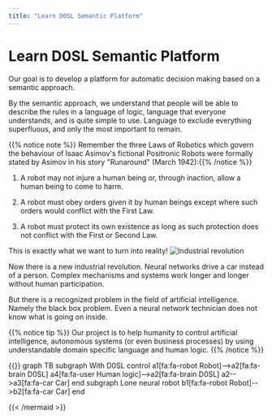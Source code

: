 ```yaml
---
title: "Learn D0SL Semantic Platform"
---
```


# Learn D0SL Semantic Platform

Our goal is to develop a platform for automatic decision making based on a semantic approach.

By the semantic approach, we understand that people will be able to describe the rules in a language of logic, language that everyone understands, and is quite simple to use. Language to exclude everything superfluous, and only the most important to remain.

{{% notice note %}}
Remember the three Laws of Robotics which govern the behaviour of Isaac Asimov's fictional Positronic Robots were formally stated by Asimov in his story "Runaround" (March 1942):{{% /notice %}}

1. A robot may not injure a human being or, through inaction, allow a human being to come to harm.

2. A robot must obey orders given it by human beings except where such orders would conflict with the First Law.

3. A robot must protect its own existence as long as such protection does not conflict with the First or Second Law.

This is exactly what we want to turn into reality!
![Industrial revolution](/images/industrial-revolution.png?classes=shadow)

Now there is a new industrial revolution. Neural networks drive a car instead of a person. Complex mechanisms and systems work longer and longer without human participation.

But there is a recognized problem in the field of artificial intelligence. Namely the black box problem. Even a neural network technician does not know what is going on inside.

{{% notice tip %}}
Our project is to help humanity to control artificial intelligence, autonomous systems (or even business processes) by using understandable domain specific language and human logic.
{{% /notice %}}

{{<mermaid align="left">}}
graph TB
    subgraph With D0SL control
    a1[fa:fa-robot Robot]-->a2[fa:fa-brain D0SL]
    a4[fa:fa-user Human logic]-->a2[fa:fa-brain D0SL]
    a2-->a3[fa:fa-car Car]
    end
    subgraph Lone neural robot
    b1[fa:fa-robot Robot]-->b2[fa:fa-car Car]
    end

{{< /mermaid >}}